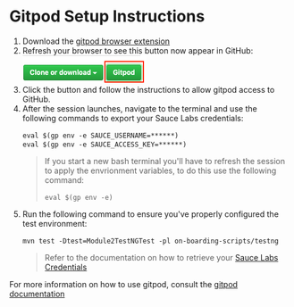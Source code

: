 # Gitpod Setup Instructions

1. Download the [gitpod browser extension](https://www.gitpod.io/docs/20_browser_extension/)
2. Refresh your browser to see this button now appear in GitHub:![Gitpod Button](gitpod_button.png)
3. Click the button and follow the instructions to allow gitpod access to GitHub.
4. After the session launches, navigate to the terminal and use the following commands to export your Sauce Labs credentials:
    ```
    eval $(gp env -e SAUCE_USERNAME=******)
    eval $(gp env -e SAUCE_ACCESS_KEY=******)
    ```
    > If you start a new bash terminal you'll have to refresh the session to apply the envrionment variables, to do this use the following command:
    > ```
    > eval $(gp env -e)
    > ``` 
5. Run the following command to ensure you've properly configured the test environment:
    ```
    mvn test -Dtest=Module2TestNGTest -pl on-boarding-scripts/testng
    ```
    > Refer to the documentation on how to retrieve your [Sauce Labs Credentials](https://wiki.saucelabs.com/display/DOCS/Best+Practice%3A+Use+Environment+Variables+for+Authentication+Credentials)

For more information on how to use gitpod, consult the [gitpod documentation](https://www.gitpod.io/docs/47_environment_variables/)